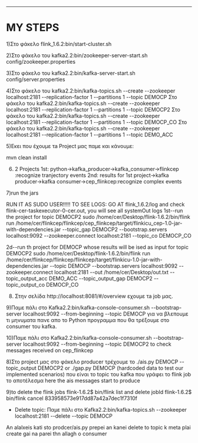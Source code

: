 --------------------------------------------------------------------------------------------------------------------------

# MY STEPS
1)Στο φάκελο flink_1.6.2:bin/start-cluster.sh

2)Στο φάκελο του kafka2.2:bin/zookeeper-server-start.sh config/zookeeper.properties

3)Στο φάκελο του kafka2.2:bin/kafka-server-start.sh config/server.properties

4)Στο φάκελο του kafka2.2:bin/kafka-topics.sh --create --zookeeper localhost:2181 --replication-factor 1 --partitions 1 --topic DEMOCP
Στο φάκελο του kafka2.2:bin/kafka-topics.sh --create --zookeeper localhost:2181 --replication-factor 1 --partitions 1 --topic DEMOCP2
Στο φάκελο του kafka2.2:bin/kafka-topics.sh --create --zookeeper localhost:2181 --replication-factor 1 --partitions 1 --topic  DEMOCP_CO
Στο φάκελο του kafka2.2:bin/kafka-topics.sh --create --zookeeper localhost:2181 --replication-factor 1 --partitions 1 --topic  DEMO_ACC


5)Εκει που έχουμε τa Project μας παμε και κάνουμε:

mvn clean install

6) 2 Projects
1st: python->kafka_producer->kafka_consumer->flinkcep :recognize tranjectory events
2nd: results for 1st project->kafka producer->kafka consumer->cep_flinkcep:recognize complex events


7)run the jars

RUN IT AS SUDO USER!!!!!
TO SEE LOGS: GO AT flink_1.6.2/log and check flink-cer-taskexecutor-0-cer.out, you will see all systemOut logs
1st--run the project for topic DEMOCP2
sudo /home/cer/Desktop/flink-1.6.2/bin/flink run  /home/cer/flinkcep/flinkcep/cep_flinkcep/target/flinkicu_cep-1.0-jar-with-dependencies.jar --topic_gap DEMOCP2 --bootstrap.servers localhost:9092 --zookeeper.connect localhost:2181 --topic_co DEMOCP_CO

2d--run th project for DEMOCP whose results will be ised as input for topic DEMOCP2
sudo /home/cer/Desktop/flink-1.6.2/bin/flink run /home/cer/flinkcep/flinkcep/flinkcep/target/flinkicu-1.0-jar-with-dependencies.jar --topic DEMOCP --bootstrap.servers localhost:9092 --zookeeper.connect localhost:2181 --out /home/cer/Desktop/out.txt --topic_output_acc DEMO_ACC --topic_output_gap DEMOCP2 --topic_output_co DEMOCP_CO


 
 8) Στην σελίδα http://localhost:8081/#/overview εχουμε τa job μας.
 
 9)Παμε πάλι στο Kafka2.2:bin/kafka-console-consumer.sh --bootstrap-server localhost:9092 --from-beginning --topic DEMOCP για να βλεπουμε τι μηνυματα πανε απο το Python προγραμμα που θα τρέξουμε στο consumer του kafka.
 
10)Παμε πάλι στο Kafka2.2:bin/kafka-console-consumer.sh --bootstrap-server localhost:9092 --from-beginning --topic DEMOCP2 to check messages received on cep_flinkcep
 

 8)Στο project μας στο φάκελο producer τρέχουμε το ./ais.py DEMOCP --topic_output DEMOCP2
or ./gap.py DEMOCP  (hardcoded data to test our implemented scenarios)
που είναι το topic του kafka που γράφει το flink job το αποτέλεσμα
here the ais messages start to produce

9)to delete the flink jobs
flink-1.6.2$ bin/flink list
and delete jobId
flink-1.6.2$ bin/flink cancel 833958573e917dd87a42a7dec1f7310f 
 
* Delete topic:
Παμε πάλι στο Kafka2.2:bin/kafka-topics.sh --zookeeper localhost:2181 --delete --topic DEMOCP
 
An alalxeis kati sto prodcer/ais.py prepei an kanei delete to topic k meta plai create gai na parei thn allagh o consumer



